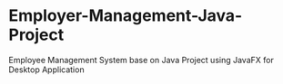 # Employer-Management-Java-Project
Employee Management System base on Java Project using JavaFX for Desktop Application
